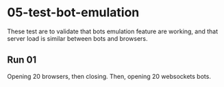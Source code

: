 # 05-test-bot-emulation

These test are to validate that bots emulation feature are working, and that server load is similar between bots and browsers.

## Run 01

Opening 20 browsers, then closing.
Then, opening 20 websockets bots.
